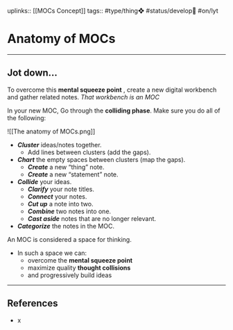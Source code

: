 uplinks:: [[MOCs Concept]]
tags:: #type/thing❖ #status/develop🔧 #on/lyt 

# Anatomy of MOCs
---
## Jot down...
To overcome this **mental squeeze point** , create a new digital workbench and gather related notes. *That workbench is an MOC*

In your new MOC,
Go through the **colliding phase**. Make sure you do all of the following:

![[The anatomy of MOCs.png]]
  
- _**Cluster**_ ideas/notes together.
    -   Add lines between clusters (add the gaps).
-   _**Chart**_ the empty spaces between clusters (map the gaps).
    -   _**Create**_ a new “thing” note.
    -   _**Create**_ a new “statement” note.
-   _**Collide**_ your ideas.
    -   _**Clarify**_ your note titles.
    -   _**Connect**_ your notes.
    -   _**Cut up**_ a note into two.
    -   _**Combine**_ two notes into one.
    -   _**Cast aside**_ notes that are no longer relevant.
-   _**Categorize**_ the notes in the MOC.

An MOC is considered a space for thinking.
- In such a space we can:
	-   overcome the **mental squeeze point**
	-   maximize quality **thought collisions**
	-   and progressively build ideas

---
## References
- x